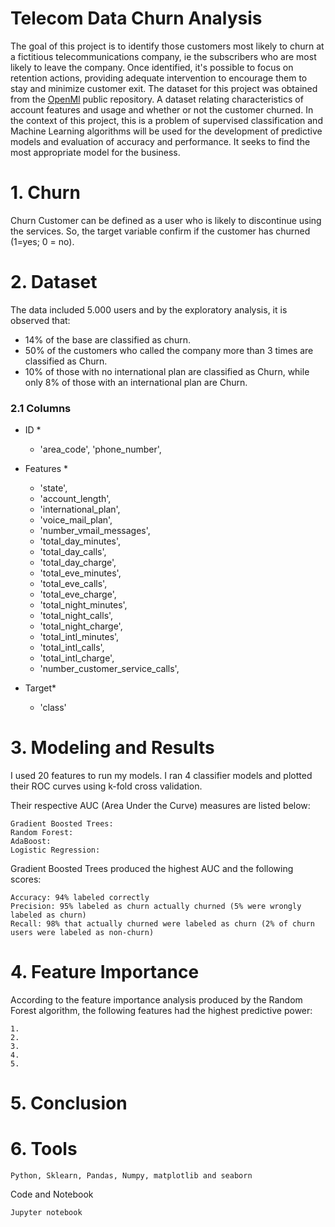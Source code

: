 # Telecom Data Churn Analysis

   The goal of this project is to identify those customers most likely to churn at a fictitious telecommunications company, ie the subscribers who are most likely to leave the company. Once identified, it's possible to focus on retention actions, providing adequate intervention to encourage them to stay and minimize customer exit. The dataset for this project was obtained from the [OpenMl](https://www.openml.org/d/40701) public repository. A dataset relating characteristics of account features and usage and whether or not the customer churned. In the context of this project, this is a problem of supervised classification and Machine Learning algorithms will be used for the development of predictive models and evaluation of accuracy and performance. It seeks to find the most appropriate model for the business.

# 1. Churn

  Churn Customer can be defined as a user who is likely to discontinue using the services.  So, the target variable confirm if the customer has churned (1=yes; 0 = no).

# 2. Dataset

   The data included 5.000 users and by the exploratory analysis, it is observed that:

   * 14% of the base are classified as churn.
   * 50% of the customers who called the company more than 3 times are classified as Churn.
   * 10% of those with no international plan are classified as Churn, while only 8% of those with an international plan are Churn.
   
  ### 2.1 Columns
   
   * ID *
      * 'area_code', 'phone_number',


   * Features *
      * 'state',
      * 'account_length', 
      * 'international_plan', 
      * 'voice_mail_plan', 
      * 'number_vmail_messages',     
      * 'total_day_minutes', 
      * 'total_day_calls', 
      * 'total_day_charge',
      * 'total_eve_minutes', 
      * 'total_eve_calls', 
      * 'total_eve_charge',
      * 'total_night_minutes',
      * 'total_night_calls', 
      * 'total_night_charge',
      * 'total_intl_minutes', 
      * 'total_intl_calls', 
      * 'total_intl_charge',
      * 'number_customer_service_calls', 

   * Target*
      * 'class'
    
# 3. Modeling and Results

I used 20 features to run my models. I ran 4 classifier models and plotted their ROC curves using k-fold cross validation. 

Their respective AUC (Area Under the Curve) measures are listed below:
    
    Gradient Boosted Trees:
    Random Forest:    
    AdaBoost:
    Logistic Regression: 

Gradient Boosted Trees produced the highest AUC and the following scores:

    Accuracy: 94% labeled correctly
    Precision: 95% labeled as churn actually churned (5% were wrongly labeled as churn)
    Recall: 98% that actually churned were labeled as churn (2% of churn users were labeled as non-churn)
    
    
 # 4. Feature Importance

According to the feature importance analysis produced by the Random Forest algorithm, the following features had the highest predictive power:

    1.
    2.
    3.
    4.
    5.
    
# 5. Conclusion



# 6. Tools

    Python, Sklearn, Pandas, Numpy, matplotlib and seaborn

Code and Notebook

    Jupyter notebook
